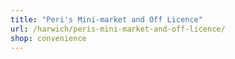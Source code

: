 ```yaml
---
title: "Peri's Mini-market and Off Licence"
url: /harwich/peris-mini-market-and-off-licence/
shop: convenience
---
```

